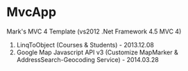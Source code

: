 MvcApp
======

Mark's MVC 4 Template (vs2012 .Net Framework 4.5 MVC 4)<br/>
1. LinqToObject (Courses & Students) - 2013.12.08<br/>
2. Google Map Javascript API v3 (Customize MapMarker & AddressSearch-Geocoding Service) - 2014.03.28